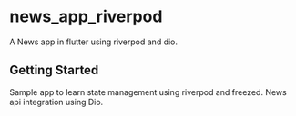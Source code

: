 # news_app_riverpod

A News app in flutter using riverpod and dio.

## Getting Started

Sample app to learn state management using riverpod and freezed.
News api integration using Dio.

